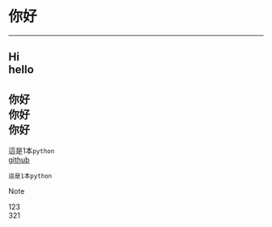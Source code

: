 # 你好
---
Hi<br>
hello
---
你好<br>
你好<br>
你好<br>
---
這是1本`python`<br>
[github](https://github.com/)
```
這是1本python
```

> [!NOTE]
> 123<br>
> 321
